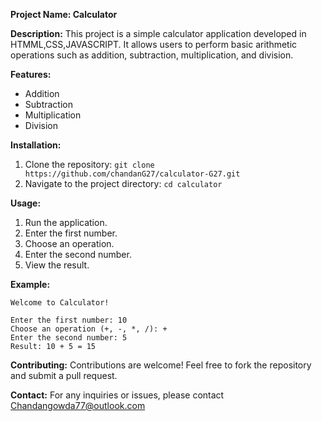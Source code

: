 **Project Name: Calculator**

**Description:**
This project is a simple calculator application developed in HTMML,CSS,JAVASCRIPT. It allows users to perform basic arithmetic operations such as addition, subtraction, multiplication, and division.

**Features:**
- Addition
- Subtraction
- Multiplication
- Division

**Installation:**
1. Clone the repository: `git clone https://github.com/chandanG27/calculator-G27.git`
2. Navigate to the project directory: `cd calculator`

**Usage:**
1. Run the application.
2. Enter the first number.
3. Choose an operation.
4. Enter the second number.
5. View the result.

**Example:**
```
Welcome to Calculator!

Enter the first number: 10
Choose an operation (+, -, *, /): +
Enter the second number: 5
Result: 10 + 5 = 15
```

**Contributing:**
Contributions are welcome! Feel free to fork the repository and submit a pull request.

**Contact:**
For any inquiries or issues, please contact Chandangowda77@outlook.com
